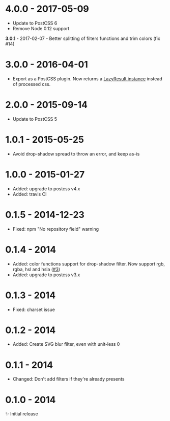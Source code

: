# 4.0.0 - 2017-05-09

- Update to PostCSS 6
- Remove Node 0.12 support

**3.0.1** - 2017-02-07 - Better splitting of filters functions and trim colors (fix #14)

# 3.0.0 - 2016-04-01

- Export as a PostCSS plugin. Now returns a [LazyResult instance](https://github.com/postcss/postcss/blob/master/docs/api.md#lazyresult-class) instead of processed css.

# 2.0.0 - 2015-09-14

- Update to PostCSS 5

# 1.0.1 - 2015-05-25

- Avoid drop-shadow spread to throw an error, and keep as-is

# 1.0.0 - 2015-01-27

- Added: upgrade to postcss v4.x
- Added: travis CI

# 0.1.5 - 2014-12-23

- Fixed: npm "No repository field" warning

# 0.1.4 - 2014

- Added: color functions support for drop-shadow filter. Now support rgb, rgba, hsl and hsla ([#3](https://github.com/iamvdo/pleeease-filters/issues/3))
- Added: upgrade to postcss v3.x

# 0.1.3 - 2014

- Fixed: charset issue

# 0.1.2 - 2014

- Added: Create SVG blur filter, even with unit-less 0

# 0.1.1 - 2014

- Changed: Don't add filters if they're already presents

# 0.1.0 - 2014

✨ Initial release
